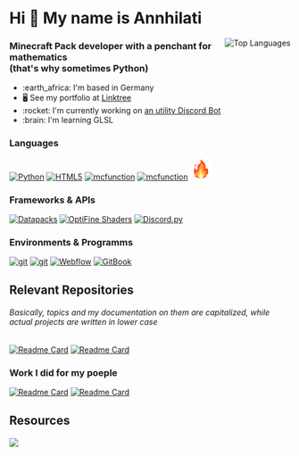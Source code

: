 <h1 align="left">Hi 👋 My name is Annhilati</h1>

<a href="#"><img align="right" src="https://github-readme-stats.vercel.app/api/top-langs/?username=annhilati&layout=compact&theme=dark&bg_color=161928&title_color=ffffff&text_color=ffffff&border_color=2A2630&langs_count=6&hide=JSON,INI,Markdown" alt="Top Languages"></a>
<!--<h3 align="left"><a href="https://github.com/annhilati" target="_blank" rel="noreferrer"><img align="right" height="250" src="https://github.com/annhilati/annhilati/blob/main/github/assets/annhilati/Annhilati%20Minecraft%20Model.png" /></a></h3>-->

### Minecraft Pack developer with a penchant for mathematics <br> (that's why sometimes Python)

<ul>
    <li>:earth_africa: I'm based in Germany</li>
    <li>🖥️ See my portfolio at <a href="http://linktr.ee/annhilati">Linktree</a></li>
    <li>:rocket: I'm currently working on <a href="https://github.com/annhilati/discord-bot">an utility Discord Bot</a></li>
    <li>:brain: I'm learning GLSL</li>
</ul>

<h3 align="left">Languages</h3>
<p align="left">
    <!--Python--> <a href="https://github.com/annhilati?tab=repositories&q=&type=&language=python&sort=" target="_blank" rel="noreferrer"><img src="https://raw.githubusercontent.com/danielcranney/readme-generator/main/public/icons/skills/python-colored.svg" width="39" height="39" alt="Python" /></a>
    <!--HTML--> <a href="#" target="_blank" rel="noreferrer"><img src="https://raw.githubusercontent.com/danielcranney/readme-generator/main/public/icons/skills/html5-colored.svg" width="38" height="38" alt="HTML5" /></a>
    <!--mcfunction--> <a href="https://github.com/annhilati?tab=repositories&q=&type=&language=mcfunction&sort=" target="_blank" rel="noreferrer"><img src="https://arcensoth.gallerycdn.vsassets.io/extensions/arcensoth/language-mcfunction/0.18.0/1623524423579/Microsoft.VisualStudio.Services.Icons.Default" width="40" height="40" alt="mcfunction" /></a>
    <!--GLSL--> <a href="https://github.com/annhilati?tab=repositories&q=&type=&language=glsl&sort=" target="_blank" rel="noreferrer"><img src="https://dtoplak.gallerycdn.vsassets.io/extensions/dtoplak/vscode-glsllint/1.8.1/1693857768863/Microsoft.VisualStudio.Services.Icons.Default" width="39" height="39" alt="mcfunction" /></a>
    <!--Mojo--> <a href="https://github.com/annhilati?tab=repositories&q=&type=&language=mojo&sort=" target="_blank" rel="noreferrer"><img src="https://github.com/annhilati/annhilati/blob/main/github/assets/annhilati/Mojo.png" width="39" height="39" alt="mcfunction" /></a>
    
       
</p>

<h3 align="left">Frameworks & APIs</h3>
<p align="left">
    <!--Datapacks--> <a href="https://github.com/annhilati?tab=repositories&q=&type=&language=mcfunction&sort=" target="_blank" rel="noreferrer"><img src="https://spgoding.gallerycdn.vsassets.io/extensions/spgoding/datapack-language-server/3.4.19/1703597943605/Microsoft.VisualStudio.Services.Icons.Default" width="40" height="40" alt="Datapacks" /></a>
    <!--OptiFine Shading--> <a href="https://github.com/sp614x/optifine/blob/master/OptiFineDoc/doc/shaders.txt" target="_blank" rel="noreferrer"><img src="https://strum355.gallerycdn.vsassets.io/extensions/strum355/vscode-mc-shader/0.9.9/1676220390105/Microsoft.VisualStudio.Services.Icons.Default" width="40" height="40" alt="OptiFine Shaders" /></a>
    <!--Discord.py--> <a href="https://discordpy.readthedocs.io/en/stable/" target="_blank" rel="noreferrer"><img src="https://disnake.dev/assets/disnake-logo.png" width="40" height="40" alt="Discord.py" /></a>
</p>

<h3 align="left">Environments & Programms</h3>
<p align="left">
    <!--git--> <a href="https://git-scm.com" target="_blank" rel="noreferrer"><img src="https://der-linux-admin.de/wp-content/uploads/2017/11/git_logo-150x150.png" width="38" height="38" alt="git" /></a>
    <!--Java--> <a href="https://www.oracle.com/de/java" target="_blank" rel="noreferrer"><img src="https://img.icons8.com/?size=256&id=13679&format=png" width="40" height="40" alt="git" /></a>
    <!--Webflow--> <a href="https://Webflow.com" target="_blank" rel="noreferrer"><img src="https://assets-global.website-files.com/5f15081919fdf673994ab5fd/651f24a499bc8356ba844e0c_Webflow-Logo.svg" width="39" height="39" alt="Webflow" /></a>
    <!--GitBook--> <a href="https://gitbook.com" target="_blank" rel="noreferrer"><img src="https://avatars.githubusercontent.com/ml/13153?s=140&v=4" width="41" height="41" alt="GitBook" /></a>
    
</p>

<!--### Stats
[![Top Languages](https://github-readme-stats.vercel.app/api/top-langs/?username=annhilati&layout=compact&theme=dark&bg_color=161928&title_color=ffffff&text_color=ffffff&border_color=2A2630&langs_count=6&hide=JSON,INI)](https://github.com/annhilati)
-->

## Relevant Repositories
###### Basically, topics and my documentation on them are capitalized, while actual projects are written in lower case
[![Readme Card](https://github-readme-stats.vercel.app/api/pin/?username=annhilati&repo=discord-bot&theme=dark&bg_color=161928&title_color=ffffff&text_color=ffffff&border_color=2A2630&description_lines_count=3)](https://github.com/annhilati/discord-bot/)
[![Readme Card](https://github-readme-stats.vercel.app/api/pin/?username=Annhilati&repo=lbd-shaders&theme=dark&bg_color=161928&title_color=ffffff&text_color=ffffff&border_color=2A2630&description_lines_count=3)](https://github.com/Annhilati/lbd-shaders)

### Work I did for my poeple
[![Readme Card](https://github-readme-stats.vercel.app/api/pin/?username=Blazes-Meta&repo=meta-maltino-minecraft-server&theme=dark&bg_color=161928&title_color=ffffff&text_color=ffffff&border_color=2A2630&description_lines_count=3)](https://github.com/Blazes-Meta/meta-maltino-minecraft-server)
[![Readme Card](https://github-readme-stats.vercel.app/api/pin/?username=Blazes-Meta&repo=dynmap-discord-activity&theme=dark&bg_color=161928&title_color=ffffff&text_color=ffffff&border_color=2A2630&description_lines_count=3)](https://github.com/Blazes-Meta/dynmap-discord-activity)

## Resources
<a href="https://gist.github.com/annhilati/78c5b3eb6e71ba13760ef0eff38dce34"><img align="center" src="https://github-readme-stats.vercel.app/api/gist?id=78c5b3eb6e71ba13760ef0eff38dce34&theme=dark&bg_color=161928&title_color=ffffff&text_color=ffffff&border_color=2A2630&description_lines_count=3" /></a>

